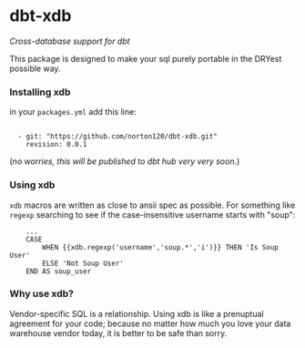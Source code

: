 # dbt-xdb
_Cross-database support for dbt_

This package is designed to make your sql purely portable in the DRYest possible way. 

### Installing xdb

in your `packages.yml` add this line:

```

  - git: "https://github.com/norton120/dbt-xdb.git"
    revision: 0.0.1

```
(_no worries, this will be published to dbt hub very very soon_.)


### Using xdb

`xdb` macros are written as close to ansii spec as possible. 
For something like `regexp` searching to see if the case-insensitive username starts with "soup":

```
    ...
    CASE
        WHEN {{xdb.regexp('username','soup.*','i')}} THEN 'Is Soup User'
        ELSE 'Not Soup User'
    END AS soup_user 

```

### Why use xdb? 

Vendor-specific SQL is a relationship. 
Using xdb is like a prenuptual agreement for your code; because no matter how much you love your data warehouse vendor today, it is better to be safe than sorry. 

